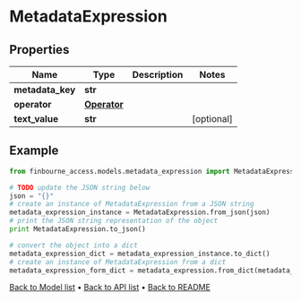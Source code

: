 # MetadataExpression


## Properties
Name | Type | Description | Notes
------------ | ------------- | ------------- | -------------
**metadata_key** | **str** |  | 
**operator** | [**Operator**](Operator.md) |  | 
**text_value** | **str** |  | [optional] 

## Example

```python
from finbourne_access.models.metadata_expression import MetadataExpression

# TODO update the JSON string below
json = "{}"
# create an instance of MetadataExpression from a JSON string
metadata_expression_instance = MetadataExpression.from_json(json)
# print the JSON string representation of the object
print MetadataExpression.to_json()

# convert the object into a dict
metadata_expression_dict = metadata_expression_instance.to_dict()
# create an instance of MetadataExpression from a dict
metadata_expression_form_dict = metadata_expression.from_dict(metadata_expression_dict)
```
[Back to Model list](../README.md#documentation-for-models) &#8226; [Back to API list](../README.md#documentation-for-api-endpoints) &#8226; [Back to README](../README.md)


